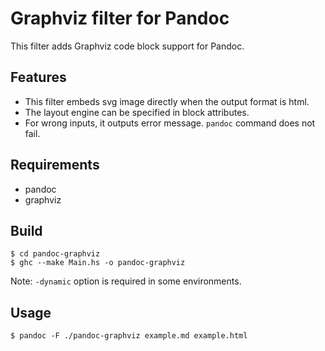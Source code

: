 # Graphviz filter for Pandoc

This filter adds Graphviz code block support for Pandoc.

## Features
- This filter embeds svg image directly when the output format is html.
- The layout engine can be specified in block attributes.
- For wrong inputs, it outputs error message. `pandoc` command does not fail.

## Requirements
- pandoc
- graphviz

## Build
```
$ cd pandoc-graphviz
$ ghc --make Main.hs -o pandoc-graphviz
```

Note: `-dynamic` option is required in some environments.

## Usage
```
$ pandoc -F ./pandoc-graphviz example.md example.html
```
